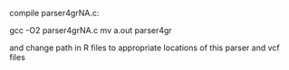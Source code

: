 compile parser4grNA.c:

gcc -O2 parser4grNA.c
mv a.out parser4gr

and change path in R files to appropriate locations of this parser and vcf files